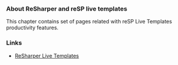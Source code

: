 ﻿---
Title: Live Templates
Order: 400
TileLink: true
TileLinkOrder: 40
---
### About ReSharper and reSP live templates
This chapter contains set of pages related with reSP Live Templates productivity features.

### Links
- [ReSharper Live Templates](https://www.jetbrains.com/resharper/features/code_templates.html)



